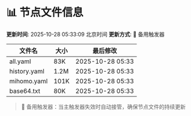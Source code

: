 # 📊 节点文件信息

**更新时间**: 2025-10-28 05:33:09 北京时间
**更新方式**: 🔄 备用触发器

| 文件名 | 大小 | 最后修改 |
|--------|------|----------|
| all.yaml | 83K | 2025-10-28 05:33 |
| history.yaml | 1.2M | 2025-10-28 05:33 |
| mihomo.yaml | 101K | 2025-10-28 05:33 |
| base64.txt | 80K | 2025-10-28 05:33 |

> 🔄 备用触发器：当主触发器失效时自动接管，确保节点文件的持续更新
